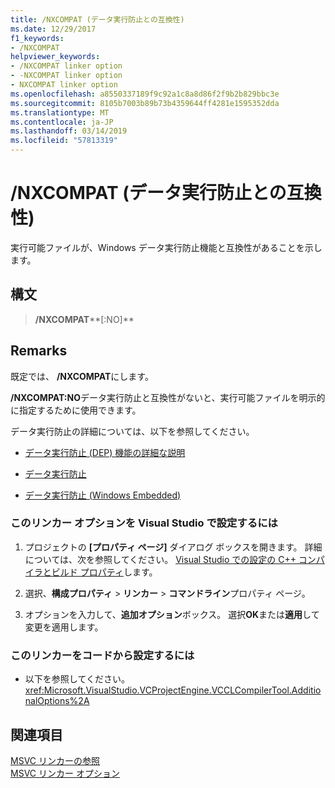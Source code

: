 ```yaml
---
title: /NXCOMPAT (データ実行防止との互換性)
ms.date: 12/29/2017
f1_keywords:
- /NXCOMPAT
helpviewer_keywords:
- /NXCOMPAT linker option
- -NXCOMPAT linker option
- NXCOMPAT linker option
ms.openlocfilehash: a8550337189f9c92a1c8a8d86f2f9b2b829bbc3e
ms.sourcegitcommit: 8105b7003b89b73b4359644ff4281e1595352dda
ms.translationtype: MT
ms.contentlocale: ja-JP
ms.lasthandoff: 03/14/2019
ms.locfileid: "57813319"
---
```

# <a name="nxcompat-compatible-with-data-execution-prevention"></a>/NXCOMPAT (データ実行防止との互換性)

実行可能ファイルが、Windows データ実行防止機能と互換性があることを示します。

## <a name="syntax"></a>構文

> **/NXCOMPAT****[:NO]**

## <a name="remarks"></a>Remarks

既定では、 **/NXCOMPAT**にします。

**/NXCOMPAT:NO**データ実行防止と互換性がないと、実行可能ファイルを明示的に指定するために使用できます。

データ実行防止の詳細については、以下を参照してください。

- [データ実行防止 (DEP) 機能の詳細な説明](https://support.microsoft.com/help/875352/a-detailed-description-of-the-data-execution-prevention-dep-feature-in)

- [データ実行防止](/windows/desktop/Memory/data-execution-prevention)

- [データ実行防止 (Windows Embedded)](/previous-versions/windows/embedded/ms913190\(v=winembedded.5\))

### <a name="to-set-this-linker-option-in-visual-studio"></a>このリンカー オプションを Visual Studio で設定するには

1. プロジェクトの **[プロパティ ページ]** ダイアログ ボックスを開きます。 詳細については、次を参照してください。 [Visual Studio での設定の C++ コンパイラとビルド プロパティ](../working-with-project-properties.md)します。

1. 選択、**構成プロパティ** > **リンカー** > **コマンドライン**プロパティ ページ。

1. オプションを入力して、**追加オプション**ボックス。 選択**OK**または**適用**して変更を適用します。

### <a name="to-set-this-linker-option-programmatically"></a>このリンカーをコードから設定するには

- 以下を参照してください。<xref:Microsoft.VisualStudio.VCProjectEngine.VCCLCompilerTool.AdditionalOptions%2A>

## <a name="see-also"></a>関連項目

[MSVC リンカーの参照](linking.md)<br/>
[MSVC リンカー オプション](linker-options.md)
